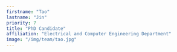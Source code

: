 ```yaml
---
firstname: "Tao"
lastname: "Jin"
priority: 7
title: "PhD Candidate"
affiliation: "Electrical and Computer Engineering Department"
image: "/img/team/tao.jpg"
---
```

